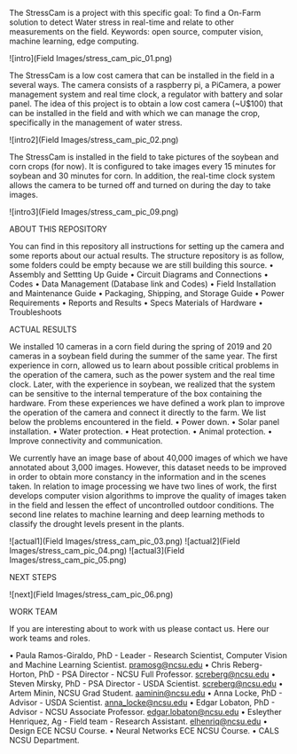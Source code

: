 The StressCam is a project with this specific goal: To find a On-Farm solution to detect Water stress in real-time and relate to other measurements on the field. Keywords: open source, computer vision, machine learning, edge computing.

![intro](Field Images/stress_cam_pic_01.png)

The StressCam is a low cost camera that can be installed in the field in a several ways. The camera consists of a raspberry pi, a PiCamera, a power management system and real time clock, a regulator with battery and solar panel. The idea of this project is to obtain a low cost camera (~U$100) that can be installed in the field and with which we can manage the crop, specifically in the management of water stress.

![intro2](Field Images/stress_cam_pic_02.png)

The StressCam is installed in the field to take pictures of the soybean and corn crops (for now). It is configured to take images every 15 minutes for soybean and 30 minutes for corn. In addition, the real-time clock system allows the camera to be turned off and turned on during the day to take images.

![intro3](Field Images/stress_cam_pic_09.png)

ABOUT THIS REPOSITORY

You can find in this repository all instructions for setting up the camera and some reports about our actual results. The structure repository is as follow, some folders could be empty because we are still building this source. • Assembly and Settting Up Guide • Circuit Diagrams and Connections • Codes • Data Management (Database link and Codes) • Field Installation and Maintenance Guide • Packaging, Shipping, and Storage Guide • Power Requirements • Reports and Results • Specs Materials of Hardware • Troubleshoots

ACTUAL RESULTS

We installed 10 cameras in a corn field during the spring of 2019 and 20 cameras in a soybean field during the summer of the same year. The first experience in corn, allowed us to learn about possible critical problems in the operation of the camera, such as the power system and the real time clock. Later, with the experience in soybean, we realized that the system can be sensitive to the internal temperature of the box containing the hardware. From these experiences we have defined a work plan to improve the operation of the camera and connect it directly to the farm. We list below the problems encountered in the field. • Power down. • Solar panel installation. • Water protection. • Heat protection. • Animal protection. • Improve connectivity and communication.

We currently have an image base of about 40,000 images of which we have annotated about 3,000 images. However, this dataset needs to be improved in order to obtain more constancy in the information and in the scenes taken. In relation to image processing we have two lines of work, the first develops computer vision algorithms to improve the quality of images taken in the field and lessen the effect of uncontrolled outdoor conditions. The second line relates to machine learning and deep learning methods to classify the drought levels present in the plants.

![actual1](Field Images/stress_cam_pic_03.png) ![actual2](Field Images/stress_cam_pic_04.png) ![actual3](Field Images/stress_cam_pic_05.png)

NEXT STEPS

![next](Field Images/stress_cam_pic_06.png)

WORK TEAM

If you are interesting about to work with us please contact us. Here our work teams and roles.

• Paula Ramos-Giraldo, PhD - Leader - Research Scientist, Computer Vision and Machine Learning Scientist. pramosg@ncsu.edu • Chris Reberg-Horton, PhD - PSA Director - NCSU Full Professor. screberg@ncsu.edu • Steven Mirsky, PhD - PSA Director - USDA Scientist. screberg@ncsu.edu • Artem Minin, NCSU Grad Student. aaminin@ncsu.edu • Anna Locke, PhD - Advisor - USDA Scientist. anna_locke@ncsu.edu • Edgar Lobaton, PhD - Advisor - NCSU Associate Professor. edgar.lobaton@ncsu.edu • Esleyther Henriquez, Ag - Field team - Research Assistant. elhenriq@ncsu.edu • Design ECE NCSU Course. • Neural Networks ECE NCSU Course. • CALS NCSU Department.